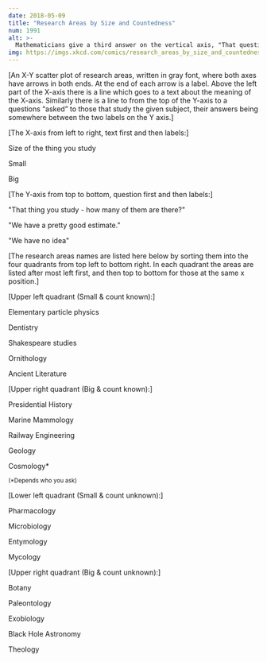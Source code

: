 ```yaml
---
date: 2018-05-09
title: "Research Areas by Size and Countedness"
num: 1991
alt: >-
  Mathematicians give a third answer on the vertical axis, "That question is poorly defined, but we have a sub-field devoted to every plausible version of it."
img: https://imgs.xkcd.com/comics/research_areas_by_size_and_countedness.png
---
```

[An X-Y scatter plot of research areas, written in gray font, where both axes have arrows in both ends. At the end of each arrow is a label. Above the left part of the X-axis there is a line which goes to a text about the meaning of the X-axis. Similarly there is a line to from the top of the Y-axis to a questions “asked” to those that study the given subject, their answers being somewhere between the two labels on the Y axis.]

[The X-axis from left to right, text first and then labels:]

Size of the thing you study

Small

Big

[The Y-axis from top to bottom, question first and then labels:]

"That thing you study - how many of them are there?"

"We have a pretty good estimate."

"We have no idea"

[The research areas names are listed here below by sorting them into the four quadrants from top left to bottom right. In each quadrant the areas are listed after most left first, and then top to bottom for those at the same x position.]

[Upper left quadrant (Small & count known):]

Elementary particle physics

Dentistry

Shakespeare studies

Ornithology

Ancient Literature

[Upper right quadrant (Big & count known):]

Presidential History 	

Marine Mammology 	

Railway Engineering 	

Geology 	

Cosmology\*

<small>(\*Depends who you ask)</small>

[Lower left quadrant (Small & count unknown):]

Pharmacology

Microbiology

Entymology

Mycology

[Upper right quadrant (Big & count unknown):]

Botany 	

Paleontology 	

Exobiology 	

Black Hole Astronomy 	

Theology